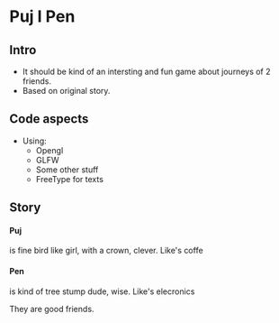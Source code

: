 # Puj I Pen

## Intro
* It should be kind of an intersting and fun game about journeys of 2 friends.
* Based on original story.

## Code aspects
* Using:  
  * Opengl
  * GLFW
  * Some other stuff
  * FreeType for texts

## Story
#### Puj 
is fine bird like girl, with a crown, clever. Like's coffe
#### Pen
is kind of tree stump dude, wise. Like's elecronics

They are good friends.